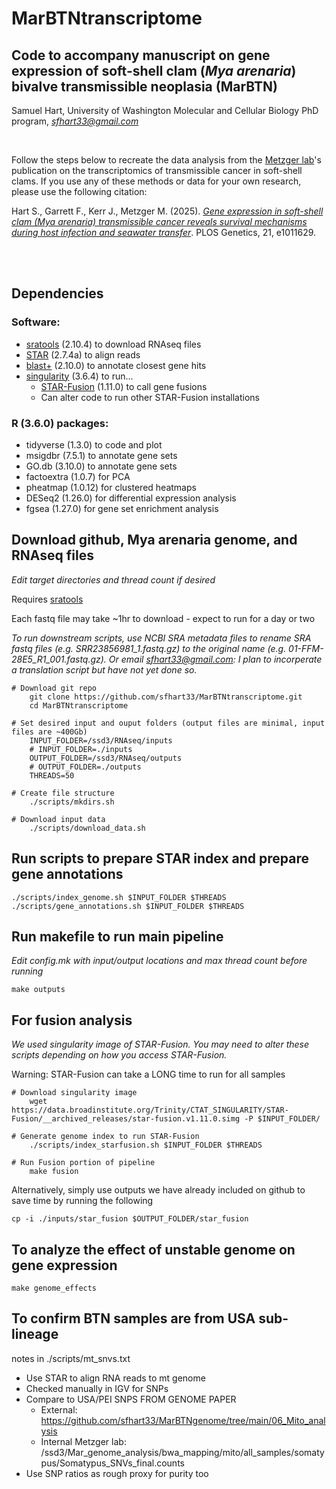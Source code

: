 # MarBTNtranscriptome
## Code to accompany manuscript on gene expression of soft-shell clam (*Mya arenaria*) bivalve transmissible neoplasia (MarBTN) 

Samuel Hart, University of Washington Molecular and Cellular Biology PhD program, *sfhart33@gmail.com*

<br/>

Follow the steps below to recreate the data analysis from the [Metzger lab](https://pnri.org/metzger-lab/)'s publication on the transcriptomics of transmissible cancer in soft-shell clams. If you use any of these methods or data for your own research, please use the following citation:

Hart S., Garrett F., Kerr J., Metzger M. (2025). [*Gene expression in soft-shell clam (Mya arenaria) transmissible cancer reveals survival mechanisms during host infection and seawater transfer*](https://doi.org/10.1371/journal.pgen.1011629). PLOS Genetics, 21, e1011629.

<br/><br/>

## Dependencies

### Software:
* [sratools](https://github.com/ncbi/sra-tools/wiki) (2.10.4) to download RNAseq files
* [STAR](https://github.com/alexdobin/STAR) (2.7.4a) to align reads
* [blast+](https://blast.ncbi.nlm.nih.gov/doc/blast-help/downloadblastdata.html#downloadblastdata) (2.10.0) to annotate closest gene hits
* [singularity](https://docs.sylabs.io/guides/3.0/user-guide/quick_start.html) (3.6.4) to run...
  * [STAR-Fusion](https://github.com/STAR-Fusion/STAR-Fusion) (1.11.0) to call gene fusions
  * Can alter code to run other STAR-Fusion installations

### R (3.6.0) packages:
* tidyverse (1.3.0) to code and plot
* msigdbr (7.5.1) to annotate gene sets
* GO.db (3.10.0) to annotate gene sets
* factoextra (1.0.7) for PCA
* pheatmap (1.0.12) for clustered heatmaps
* DESeq2 (1.26.0) for differential expression analysis
* fgsea (1.27.0) for gene set enrichment analysis

## Download github, Mya arenaria genome, and RNAseq files
*Edit target directories and thread count if desired*

Requires [sratools](https://github.com/ncbi/sra-tools/wiki)

Each fastq file may take ~1hr to download - expect to run for a day or two

*To run downstream scripts, use NCBI SRA metadata files to rename SRA fastq files (e.g. SRR23856981_1.fastq.gz) to the original name (e.g. 01-FFM-28E5_R1_001.fastq.gz). Or email sfhart33@gmail.com: I plan to incorperate a translation script but have not yet done so.*

```
# Download git repo
	git clone https://github.com/sfhart33/MarBTNtranscriptome.git
	cd MarBTNtranscriptome

# Set desired input and ouput folders (output files are minimal, input files are ~400Gb)
	INPUT_FOLDER=/ssd3/RNAseq/inputs
	# INPUT_FOLDER=./inputs
	OUTPUT_FOLDER=/ssd3/RNAseq/outputs
	# OUTPUT_FOLDER=./outputs
	THREADS=50

# Create file structure
	./scripts/mkdirs.sh

# Download input data
	./scripts/download_data.sh
```

## Run scripts to prepare STAR index and prepare gene annotations
```
./scripts/index_genome.sh $INPUT_FOLDER $THREADS
./scripts/gene_annotations.sh $INPUT_FOLDER $THREADS
```

## Run makefile to run main pipeline
*Edit config.mk with input/output locations and max thread count before running*
```
make outputs
```

## For fusion analysis 
*We used singularity image of STAR-Fusion. You may need to alter these scripts depending on how you access STAR-Fusion.*

Warning: STAR-Fusion can take a LONG time to run for all samples
```
# Download singularity image
	wget https://data.broadinstitute.org/Trinity/CTAT_SINGULARITY/STAR-Fusion/__archived_releases/star-fusion.v1.11.0.simg -P $INPUT_FOLDER/

# Generate genome index to run STAR-Fusion
	./scripts/index_starfusion.sh $INPUT_FOLDER $THREADS

# Run Fusion portion of pipeline
	make fusion
```

Alternatively, simply use outputs we have already included on github to save time by running the following
```
cp -i ./inputs/star_fusion $OUTPUT_FOLDER/star_fusion
```

## To analyze the effect of unstable genome on gene expression
```
make genome_effects
```

## To confirm BTN samples are from USA sub-lineage 

notes in ./scripts/mt_snvs.txt

* Use STAR to align RNA reads to mt genome
* Checked manually in IGV for SNPs
* Compare to USA/PEI SNPS FROM GENOME PAPER
  * External: https://github.com/sfhart33/MarBTNgenome/tree/main/06_Mito_analysis
  * Internal Metzger lab: /ssd3/Mar_genome_analysis/bwa_mapping/mito/all_samples/somatypus/Somatypus_SNVs_final.counts
* Use SNP ratios as rough proxy for purity too
